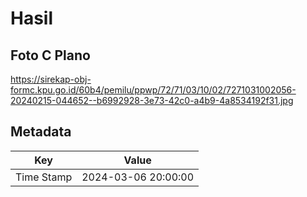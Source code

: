 # Hasil

## Foto C Plano

https://sirekap-obj-formc.kpu.go.id/60b4/pemilu/ppwp/72/71/03/10/02/7271031002056-20240215-044652--b6992928-3e73-42c0-a4b9-4a8534192f31.jpg


## Metadata

| Key        | Value               |
| ---------- | ------------------- |
| Time Stamp | 2024-03-06 20:00:00 |



